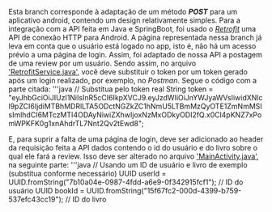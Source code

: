 Esta branch corresponde à adaptação de um método ***POST*** para um aplicativo android, contendo um design relativamente simples. 
Para a integração com a API feita em Java e SpringBoot, foi usado o [*Retrofit*](https://square.github.io/retrofit/) uma API de conexão HTTP para Android.
A página representada nessa branch já leva em conta que o usuário está logado no app, isto é, não há um acesso prévio a uma página de login.
Assim, foi adaptado de nossa API a postagem de uma review por um usuário.
Sendo assim, no arquivo ['RetrofitService.java'](app/src/main/java/com/example/agoravai/services/RetrofitService.java), você deve substituir o token por um token gerado após um login realizado,
por exemplo, no *Postman*. Segue o código com a parte citada:
'''java
// Substitua pelo token real
        String token = "eyJhbGciOiJIUzI1NiIsInR5cCI6IkpXVCJ9.eyJzdWIiOiJnYWJyaWVsIiwidXNlcl9pZCI6IjdiMTBhMDRlLTA5ODctNGZkZC1hNmU5LTBmMzQyOTE1ZmNmMSIsImlhdCI6MTczMTI4ODAyNiwiZXhwIjoxNzMxODkyODI2fQ.x0Cl4pKNZ7xPomWPKFK0g1xnAhdrTL7Nnt2Qv2tEwd8";


E, para suprir a falta de uma página de login, deve ser adicionado ao header da requisição feita a API dados contendo o id do usuário e do livro sobre o qual ele fará a review. 
Isso deve ser alterado no arquivo ['MainActivity.java'](app/src/main/java/com/example/agoravai/MainActivity.java), na seguinte parte:
'''java
// Usando um ID de usuário e livro de exemplo (substitua conforme necessário)
                UUID userId = UUID.fromString("7b10a04e-0987-4fdd-a6e9-0f342915fcf1");  // ID do usuário
                UUID bookId = UUID.fromString("15f67fc2-000d-4399-b759-537efc43cc19");  // ID do livro


